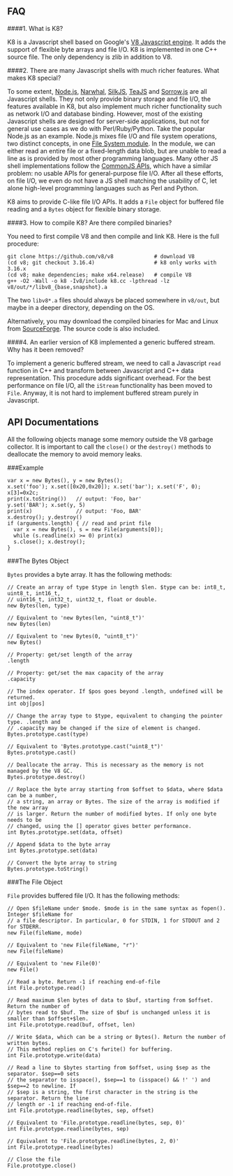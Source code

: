 FAQ
---

####1. What is K8?

K8 is a Javascript shell based on Google's [V8 Javascript engine][1]. It adds
the support of flexible byte arrays and file I/O. K8 is implemented in one C++
source file. The only dependency is zlib in addition to V8.

####2. There are many Javascript shells with much richer features. What makes K8 special?

To some extent, [Node.js][2], [Narwhal][3], [SilkJS][4], [TeaJS][5] and
[Sorrow.js][6] are all Javascript shells. They not only provide binary storage
and file I/O, the features available in K8, but also implement much richer
functionality such as network I/O and database binding. However, most of the
existing Javascript shells are designed for server-side applications, but not
for general use cases as we do with Perl/Ruby/Python.  Take the popular Node.js
as an example. Node.js mixes file I/O and file system operations, two distinct
concepts, in one [File System module][7].  In the module, we can either read an
entire file or a fixed-length data blob, but are unable to read a line as is
provided by most other programming languages. Many other JS shell
implementations follow the [CommonJS APIs][9], which have a similar problem: no
usable APIs for general-purpose file I/O. After all these efforts, on file I/O,
we even do not have a JS shell matching the usability of C, let alone
high-level programming languages such as Perl and Python.

K8 aims to provide C-like file I/O APIs. It adds a `File` object for buffered
file reading and a `Bytes` object for flexible binary storage.

####3. How to compile K8? Are there compiled binaries?

You need to first compile V8 and then compile and link K8. Here is the full procedure:

	git clone https://github.com/v8/v8             # download V8
	(cd v8; git checkout 3.16.4)                   # k8 only works with 3.16.x
	(cd v8; make dependencies; make x64.release)   # compile V8
	g++ -O2 -Wall -o k8 -Iv8/include k8.cc -lpthread -lz v8/out/*/libv8_{base,snapshot}.a

The two `libv8*.a` files should always be placed somewhere in `v8/out`, but
maybe in a deeper directory, depending on the OS.

Alternatively, you may download the compiled binaries for Mac and Linux from
[SourceForge][11]. The source code is also included.

####4. An earlier version of K8 implemented a generic buffered stream. Why has it been removed?

To implement a generic buffered stream, we need to call a Javascript `read`
function in C++ and transform between Javascript and C++ data representation.
This procedure adds significant overhead. For the best performance on file
I/O, all the `iStream` functionality has been moved to `File`. Anyway, it
is not hard to implement buffered stream purely in Javascript.


API Documentations
------------------

All the following objects manage some memory outside the V8 garbage collector.
It is important to call the `close()` or the `destroy()` methods to deallocate
the memory to avoid memory leaks.

###Example

    var x = new Bytes(), y = new Bytes();
    x.set('foo'); x.set([0x20,0x20]); x.set('bar'); x.set('F', 0); x[3]=0x2c;
    print(x.toString())   // output: 'Foo, bar'
    y.set('BAR'); x.set(y, 5)
    print(x)              // output: 'Foo, BAR'
    x.destroy(); y.destroy()
    if (arguments.length) { // read and print file
      var x = new Bytes(), s = new File(arguments[0]);
      while (s.readline(x) >= 0) print(x)
      s.close(); x.destroy();
    }

###The Bytes Object

`Bytes` provides a byte array. It has the following methods:

	// Create an array of type $type in length $len. $type can be: int8_t, uint8_t, int16_t,
	// uint16_t, int32_t, uint32_t, float or double.
	new Bytes(len, type)

	// Equivalent to 'new Bytes(len, "uint8_t")'
	new Bytes(len)

    // Equivalent to 'new Bytes(0, "uint8_t")'
    new Bytes()

	// Property: get/set length of the array
	.length

	// Property: get/set the max capacity of the array
	.capacity

	// The index operator. If $pos goes beyond .length, undefined will be returned.
	int obj[pos]

	// Change the array type to $type, equivalent to changing the pointer type. .length and
	// .capacity may be changed if the size of element is changed.
	Bytes.prototype.cast(type)

	// Equivalent to 'Bytes.prototype.cast("uint8_t")'
	Bytes.prototype.cast()

	// Deallocate the array. This is necessary as the memory is not managed by the V8 GC.
	Bytes.prototype.destroy()

	// Replace the byte array starting from $offset to $data, where $data can be a number,
	// a string, an array or Bytes. The size of the array is modified if the new array
	// is larger. Return the number of modified bytes. If only one byte needs to be
	// changed, using the [] operator gives better performance.
    int Bytes.prototype.set(data, offset)

	// Append $data to the byte array
	int Bytes.prototype.set(data)

	// Convert the byte array to string
	Bytes.prototype.toString()

###The File Object

`File` provides buffered file I/O. It has the following methods:

	// Open $fileName under $mode. $mode is in the same syntax as fopen(). Integer $fileName for
	// a file descriptor. In particular, 0 for STDIN, 1 for STDOUT and 2 for STDERR.
	new File(fileName, mode)

	// Equivalent to 'new File(fileName, "r")'
	new File(fileName)

	// Equivalent to 'new File(0)'
	new File()

	// Read a byte. Return -1 if reaching end-of-file
	int File.prototype.read()

	// Read maximum $len bytes of data to $buf, starting from $offset. Return the number of
	// bytes read to $buf. The size of $buf is unchanged unless it is smaller than $offset+$len.
	int File.prototype.read(buf, offset, len)

	// Write $data, which can be a string or Bytes(). Return the number of written bytes.
	// This method replies on C's fwrite() for buffering.
	int File.prototype.write(data)

	// Read a line to $bytes starting from $offset, using $sep as the separator. $sep==0 sets
	// the separator to isspace(), $sep==1 to (isspace() && !' ') and $sep==2 to newline. If
	// $sep is a string, the first character in the string is the separator. Return the line
	// length or -1 if reaching end-of-file.
	int File.prototype.readline(bytes, sep, offset)

	// Equivalent to 'File.prototype.readline(bytes, sep, 0)'
	int File.prototype.readline(bytes, sep)

	// Equivalent to 'File.prototype.readline(bytes, 2, 0)'
	int File.prototype.readline(bytes)

	// Close the file
	File.prototype.close()

[1]: http://code.google.com/p/v8/
[2]: http://nodejs.org/
[3]: https://github.com/tlrobinson/narwhal
[4]: http://silkjs.net/
[5]: http://code.google.com/p/teajs/
[6]: https://github.com/samlecuyer/sorrow.js
[7]: http://nodejs.org/api/fs.html
[8]: http://nodejs.org/api/stream.html
[9]: http://www.commonjs.org/specs/
[11]: https://sourceforge.net/projects/lh3/files/

